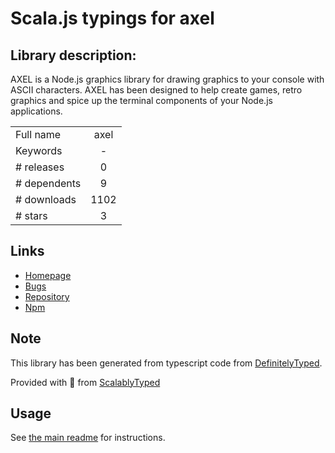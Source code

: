 
# Scala.js typings for axel


## Library description:
AXEL is a Node.js graphics library for drawing graphics to your console with ASCII characters. AXEL has been designed to help create games, retro graphics and spice up the terminal components of your Node.js applications.

|                    |                 |
| ------------------ | :-------------: |
| Full name          | axel |
| Keywords           | - |
| # releases         | 0 |
| # dependents       | 9 |
| # downloads        | 1102 |
| # stars            | 3 |

## Links
- [Homepage](https://github.com/f1lt3r/axel)
- [Bugs](https://github.com/f1lt3r/axel/issues)
- [Repository](https://github.com/f1lt3r/axel)
- [Npm](https://www.npmjs.com/package/axel)
    


## Note
This library has been generated from typescript code from [DefinitelyTyped](https://definitelytyped.org).

Provided with :purple_heart: from [ScalablyTyped](https://github.com/oyvindberg/ScalablyTyped)

## Usage
See [the main readme](../../readme.md) for instructions.



